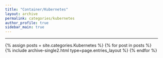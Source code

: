 ```yaml
---
title: "Container/Kubernetes"
layout: archive
permalink: categories/kubernetes
author_profile: true
sidebar_main: true
---
```


***

{% assign posts = site.categories.Kubernetes %}
{% for post in posts %} {% include archive-single2.html type=page.entries_layout %} {% endfor %}